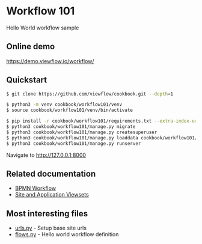 # Workflow 101

Hello World workflow sample

## Online demo

https://demo.viewflow.io/workflow/

## Quickstart

```bash
$ git clone https://github.com/viewflow/cookbook.git --depth=1

$ python3 -m venv cookbook/workflow101/venv
$ source cookbook/workflow101/venv/bin/activate

$ pip install -r cookbook/workflow101/requirements.txt --extra-index-url https://pypi.viewflow.io/<licence_id>/simple/
$ python3 cookbook/workflow101/manage.py migrate
$ python3 cookbook/workflow101/manage.py createsuperuser
$ python3 cookbook/workflow101/manage.py loaddata cookbook/workflow101/fixtures/*.json
$ python3 cookbook/workflow101/manage.py runserver
```

Navigate to http://127.0.0.1:8000


## Related documentation

- [BPMN Workflow](https://docs.viewflow.io/bpmn/index.html)
- [Site and Application Viewsets](https://docs.viewflow.io/-frontend/site.html)

## Most interesting files

- [urls.py](./config/urls.py) - Setup base site urls
- [flows.py](./helloworld/flows.py) - Hello world workflow definition
